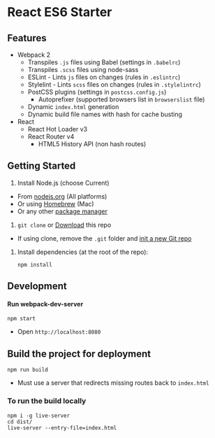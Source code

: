 React ES6 Starter
==================

Features
----------

- Webpack 2
  - Transpiles `.js` files using Babel (settings in `.babelrc`)
  - Transpiles `.scss` files using node-sass
  - ESLint - Lints `js` files on changes (rules in `.eslintrc`)
  - Stylelint - Lints `scss` files on changes (rules in `.stylelintrc`)
  - PostCSS plugins (settings in `postcss.config.js`)
    - Autoprefixer (supported browsers list in `browserslist` file)
  - Dynamic `index.html` generation
  - Dynamic build file names with hash for cache busting
- React
  - React Hot Loader v3
  - React Router v4
    - HTML5 History API (non hash routes)

Getting Started
----------------

1. Install Node.js (choose Current)
  - From [nodejs.org](https://nodejs.org/) (All platforms)
  - Or using [Homebrew](http://blog.teamtreehouse.com/install-node-js-npm-mac) (Mac)
  - Or any other [package manager](https://github.com/joyent/node/wiki/Installing-Node.js-via-package-manager)
1. `git clone` or [Download](https://github.com/alexilyaev/react-es6-starter/archive/master.zip) this repo
  - If using clone, remove the `.git` folder and [init a new Git repo](https://help.github.com/articles/adding-an-existing-project-to-github-using-the-command-line/)
1. Install dependencies (at the root of the repo):

    ```
    npm install
    ```

Development
------------

#### Run webpack-dev-server

```
npm start
```

- Open `http://localhost:8080`

Build the project for deployment
---------------------------------

```
npm run build
```

- Must use a server that redirects missing routes back to `index.html`

### To run the build locally

```
npm i -g live-server
cd dist/
live-server --entry-file=index.html
```
